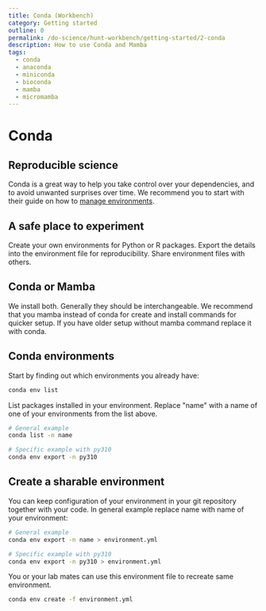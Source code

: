 ```yaml
---
title: Conda (Workbench)
category: Getting started
outline: 0
permalink: /do-science/hunt-workbench/getting-started/2-conda
description: How to use Conda and Mamba
tags:
  - conda
  - anaconda
  - miniconda
  - bioconda
  - mamba
  - micromamba
---
```


# Conda

<!--

- why do we recommend using conda
- what is the difference between mamba and conda
- how to create shared conda environment

-->

## Reproducible science

Conda is a great way to help you take control over your dependencies, and to avoid unwanted surprises over time. We recommend you to start with their guide on how to [manage environments](https://conda.io/projects/conda/en/latest/user-guide/tasks/manage-environments.html).



## A safe place to experiment

Create your own environments for Python or R packages. Export the details into the environment file for reproducibility. Share environment files with others.

## Conda or Mamba

We install both. Generally they should be interchangeable. We recommend that you mamba instead of conda for create and install commands for quicker setup. If you have older setup without mamba command replace it with conda.

## Conda environments

Start by finding out which environments you already have:

```bash
conda env list
```

List packages installed in your environment. Replace "name" with a name of one of your environments from the list above.

```bash
# General example
conda list -n name

# Specific example with py310
conda env export -n py310
```

## Create a sharable environment

You can keep configuration of your environment in your git repository together with your code.
In general example replace name with name of your environment:

```bash
# General example
conda env export -n name > environment.yml

# Specific example with py310
conda env export -n py310 > environment.yml
```

You or your lab mates can use this environment file to recreate same environment.

```bash
conda env create -f environment.yml
```
